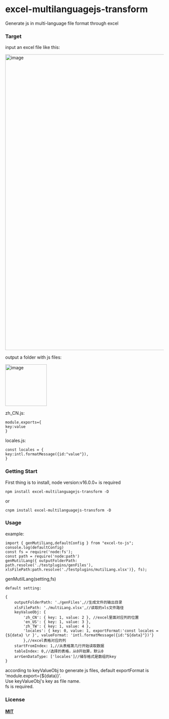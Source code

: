# excel-multilanguagejs-transform
Generate js in multi-language file format through excel

### Target
input an excel file like this:

<img width="938" alt="image" src="https://user-images.githubusercontent.com/22045431/175257838-4be28afc-38d4-4916-955f-c23805562740.png">

output a folder with js files:  

<img width="132" alt="image" src="https://user-images.githubusercontent.com/22045431/175258674-cbab5db4-6040-4170-8435-a2ce4040c4e8.png">

zh_CN.js:  
```
module.exports={
key:value
}
```
locales.js:  
```
const locales = {
key:intl.formatMessage({id:"value"}),
}
```

### Getting Start
First thing is to install, node version:v16.0.0+ is required
```console
npm install excel-multilanguagejs-transform -D
```
or  
```console
cnpm install excel-multilanguagejs-transform -D
```

### Usage
example:
```
import { genMutilLang,defaultConfig } from "excel-to-js";
console.log(defaultConfig)
const fs = require('node:fs');
const path = require('node:path')
genMutilLang({ outputFolderPath: path.resolve('./testplugins/genFiles'), xlsFilePath:path.resolve('./testplugins/mutilLang.xlsx')}, fs);

```
genMutilLang(setting,fs)
```
default setting:  

{
	outputFolderPath: './genFiles',//生成文件的输出目录
	xlsFilePath: './multiLang.xlsx',//读取的xls文件路径
	keyValueObj: { 
        'zh_CN': { key: 1, value: 2 }, //excel里面对应列的位置
        'en_US': { key: 1, value: 3 }, 
        'zh_TW': { key: 1, value: 4 }, 
        'locales': { key: 0, value: 1, exportFormat:'const locales = {${data} \r }', valueFormat: 'intl.formatMessage({id:"${data}"})'}
        },//excel表格对应的列
	startFromIndex: 1,//从表格第几行开始读取数据
	tableIndex: 0,//选择的表格，从0开始算，默认0
	arrGenDataType: ['locales']//储存格式是数组的key
}
```
according to keyValueObj to generate js files, default exportFormat is 'module.export={${data}}'.  
Use keyValueObj's key as file name.  
fs is required.


### License

#### [MIT](./LICENSE)


